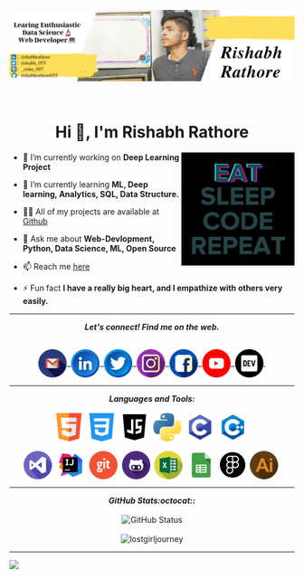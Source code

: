 ![cover](assets/Cover.png)

<br>
<h1 align="center">Hi 👋, I'm Rishabh Rathore</h1>
<img align="right" height= "200" rou src="assets/giphy.gif"/>

- 🔭 I’m currently working on **Deep Learning Project**

- 🌱 I’m currently learning **ML, Deep learning, Analytics, SQL, Data Structure.**

- 👨‍💻 All of my projects are available at [Github](https://github.com/rishabhrathore055)

- 💬 Ask me about **Web-Devlopment, Python, Data Science, ML, Open Source**

- 📫 Reach me [here](mailto:Rishabhrathore055@gmail.com)

- ⚡ Fun fact **I have a really big heart, and I empathize with others very easily.**
<hr>
<p align="center">
  <b><i>Let's connect! Find me on the web.</i></b>
</p>
<p align = "center">
     <br>
  <a href="mailto:falgunisarkar526@gmail.com">
    <img align="center" alt="Rishabh @Mail" width="50px" src="assets/handles/gmail.png" />&nbsp;
  </a>
  <a href="https://www.linkedin.com/in/Rishabhrathore">
    <img align="center" alt="Rishabh @LinkedIN" width="50px" src="assets/handles/linkedin.png" />&nbsp;
  </a>
  <a href="https://twitter.com/rishabh_055">
    <img align="center" alt="Rishabh @Twitter" width="50px" src="assets/handles/twitter.png" />&nbsp;
  </a>
  <a href="https://www.instagram.com/_rishu_007">
    <img align="center" alt="Rishabh @Instagram" width="50px" src="assets/handles/instagram.png" />&nbsp;
  </a>
  <a href="https://www.facebook.com/rishi.rishabh04">
    <img align="center" alt="Rishabh @facebook" width="50px" src="assets/handles/facebook.png" />&nbsp;
  </a>
  <a href="https://https://youtube.com/channel/UCyQxG1NPrjhMtgFqlm8k9Cw">
    <img align="center" alt="Rishabh @Youtube" width="50px" src="assets/handles/youtube.png" />&nbsp;
  </a>
  <a href="https://dev.to/rishabh055">
    <img align="center" src="assets/handles/dev.png" alt="DEV Profile" width="50px">&nbsp;
  </a>
</p>
<hr>
<p align="center">
<i><b>Languages and Tools:</b></i> 
<br><br>
 <img align="center" src="assets/languages/html5.png" width="50px" />&nbsp;
  <img align="center" src="assets/languages/css-3.png" width="50px" />&nbsp;
  <img align="center" src="assets/languages/javascript.png" width="50px" />&nbsp;
  <img align="center" src="assets/languages/python.png" width="50px" />&nbsp;
  <img align="center" src="assets/languages/c.png" width="50px" />&nbsp;
  <img align="center" src="assets/languages/cpp.png" width="50px" />&nbsp;
  <br><br>
  <img align="center" src="assets/tools/vscode.png" width="50px" />&nbsp;
  <img align="center" src="assets/tools/intellij.png" width="50px" />&nbsp;
  <img align="center" src="assets/tools/git.png" width="50px" />&nbsp;
  <img align="center" src="assets/tools/github.png" width="50px" />&nbsp;
  <img align="center" src="assets/tools/excel.png" width="50px" />&nbsp;
  <img align="center" src="assets/tools/googles.png" width="50px" />&nbsp;
  <img align="center" src="assets/tools/figma.png" width="45px" />&nbsp;
  <img align="center" src="assets/tools/illustrator.png" width="50px" />&nbsp;
</p>
<hr>
<p align = "center">
  <i><b>GitHub Stats:octocat::</b></i><br><br>
  <img src = "https://github-readme-stats.vercel.app/api?username=rishabhrathore055&bg_color=-40,5f7ed9,61A9A6,C5D6B5,98BE85&title_color=ffffff&text_color=ffffff&hide_border=true&show_icons=true&count_private=true" alt="GitHub Status" />
  <br><br>
  <img src = "https://komarev.com/ghpvc/?username=rishabhrathore055" alt="lostgirljourney" />
</p>
<hr>
<p align = "center">

![](https://activity-graph.herokuapp.com/graph?username=rishabhrathore055&theme=github)
</p>


